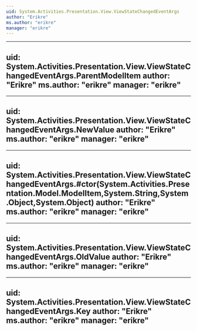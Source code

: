 ```yaml
---
uid: System.Activities.Presentation.View.ViewStateChangedEventArgs
author: "Erikre"
ms.author: "erikre"
manager: "erikre"
---
```


---
uid: System.Activities.Presentation.View.ViewStateChangedEventArgs.ParentModelItem
author: "Erikre"
ms.author: "erikre"
manager: "erikre"
---

---
uid: System.Activities.Presentation.View.ViewStateChangedEventArgs.NewValue
author: "Erikre"
ms.author: "erikre"
manager: "erikre"
---

---
uid: System.Activities.Presentation.View.ViewStateChangedEventArgs.#ctor(System.Activities.Presentation.Model.ModelItem,System.String,System.Object,System.Object)
author: "Erikre"
ms.author: "erikre"
manager: "erikre"
---

---
uid: System.Activities.Presentation.View.ViewStateChangedEventArgs.OldValue
author: "Erikre"
ms.author: "erikre"
manager: "erikre"
---

---
uid: System.Activities.Presentation.View.ViewStateChangedEventArgs.Key
author: "Erikre"
ms.author: "erikre"
manager: "erikre"
---
